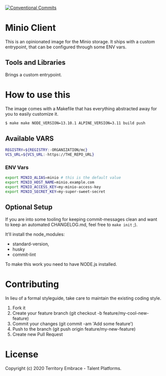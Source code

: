 [![Conventional Commits](https://img.shields.io/badge/Conventional%20Commits-1.0.0-yellow.svg)](https://conventionalcommits.org)

# Minio Client

This is an opinionated image for the Minio storage.
It ships with a custom entrypoint, that can be configured through some ENV vars.

## Tools and Libraries

Brings a custom entrypoint.

# How to use this

The image comes with a Makefile that has everything abstracted away for you to easily customize it.

```bash
$ make make NODE_VERSION=13.10.1 ALPINE_VERSION=3.11 build push
```

## Available VARS

```bash
REGISTRY=${REGISTRY:-ORGANIZATION/mc}
VCS_URL=${VCS_URL:-https://THE_REPO_URL}
```

### ENV Vars

```bash
export MINIO_ALIAS=minio # this is the default value
export MINIO_HOST_NAME=minio.example.com
export MINIO_ACCESS_KEY=my-minio-access-key
export MINIO_SECRET_KEY=my-super-sweet-secret
```

## Optional Setup

If you are into some tooling for keeping commit-messages clean and want to keep an automated CHANGELOG.md, feel free to `make init` ;).

It'll install the node_modules:
- standard-version,
- husky
- commit-lint

To make this work you need to have NODE.js installed.

# Contributing
In lieu of a formal styleguide, take care to maintain the existing coding style.

1. Fork it
2. Create your feature branch (git checkout -b feature/my-cool-new-feature)
3. Commit your changes (git commit -am 'Add some feature')
4. Push to the branch (git push origin feature/my-new-feature)
5. Create new Pull Request

# License
Copyright (c) 2020 Territory Embrace - Talent Platforms.
